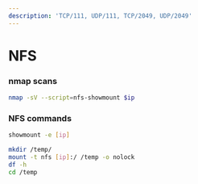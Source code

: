 ```yaml
---
description: 'TCP/111, UDP/111, TCP/2049, UDP/2049'
---
```


# NFS

### nmap scans

```bash
nmap -sV --script=nfs-showmount $ip
```

### NFS commands

```bash
showmount -e [ip]

mkdir /temp/
mount -t nfs [ip]:/ /temp -o nolock
df -h
cd /temp
```

